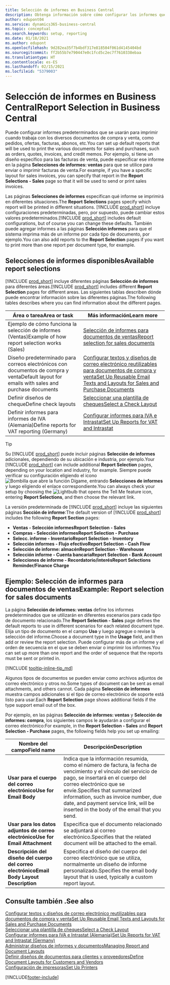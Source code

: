 ```yaml
---
title: Selección de informes en Business Central
description: Obtenga información sobre cómo configurar los informes que utiliza para imprimir varios tipos de documentos en Business Central.
author: edupont04
ms.service: dynamics365-business-central
ms.topic: conceptual
ms.search.keywords: setup, reporting
ms.date: 01/18/2021
ms.author: edupont
ms.openlocfilehash: 9d282ea35f7b4bdf317e818504f061d4145404bd
ms.sourcegitcommit: ff2b55b7e790447e0c1fcd5c2ec7f7610338ebaa
ms.translationtype: HT
ms.contentlocale: es-ES
ms.lasthandoff: 02/15/2021
ms.locfileid: "5379003"
---
```

# <a name="report-selection-in-business-central"></a><span data-ttu-id="bea9a-103">Selección de informes en Business Central</span><span class="sxs-lookup"><span data-stu-id="bea9a-103">Report Selection in Business Central</span></span>

<span data-ttu-id="bea9a-104">Puede configurar informes predeterminados que se usarán para imprimir cuando trabaja con los diversos documentos de compra y venta, como pedidos, ofertas, facturas, abonos, etc.</span><span class="sxs-lookup"><span data-stu-id="bea9a-104">You can set up default reports that will be used to print the various documents for sales and purchases, such as orders, quotes, invoices, and credit memos.</span></span> <span data-ttu-id="bea9a-105">Por ejemplo, si tiene un diseño específico para las facturas de venta, puede especificar ese informe en la página **Selecciones de informes: ventas** para que se utilice para enviar o imprimir facturas de venta.</span><span class="sxs-lookup"><span data-stu-id="bea9a-105">For example, if you have a specific layout for sales invoices, you can specify that report in the **Report Selections - Sales** page so that it will be used to send or print sales invoices.</span></span>  

<span data-ttu-id="bea9a-106">Las páginas **Selecciones de informes** especifican qué informe se imprimirá en diferentes situaciones.</span><span class="sxs-lookup"><span data-stu-id="bea9a-106">The **Report Selections** pages specify which report will be printed in different situations.</span></span> <span data-ttu-id="bea9a-107">[!INCLUDE [prod_short](includes/prod_short.md)] incluye configuraciones predeterminadas, pero, por supuesto, puede cambiar estos valores predeterminados.</span><span class="sxs-lookup"><span data-stu-id="bea9a-107">[!INCLUDE [prod_short](includes/prod_short.md)] includes default configurations, but of course you can change these defaults.</span></span> <span data-ttu-id="bea9a-108">También puede agregar informes a las páginas **Selección informes** para que el sistema imprima más de un informe por cada tipo de documento, por ejemplo.</span><span class="sxs-lookup"><span data-stu-id="bea9a-108">You can also add reports to the **Report Selection** pages if you want to print more than one report per document type, for example.</span></span>  

## <a name="available-report-selections"></a><span data-ttu-id="bea9a-109">Selecciones de informes disponibles</span><span class="sxs-lookup"><span data-stu-id="bea9a-109">Available report selections</span></span>

<span data-ttu-id="bea9a-110">[!INCLUDE [prod_short](includes/prod_short.md)] incluye diferentes páginas **Selección de informes** para diferentes áreas.</span><span class="sxs-lookup"><span data-stu-id="bea9a-110">[!INCLUDE [prod_short](includes/prod_short.md)] includes different **Report Selection** pages for different areas.</span></span> <span data-ttu-id="bea9a-111">Las siguientes tablas describen dónde puede encontrar información sobre las diferentes páginas.</span><span class="sxs-lookup"><span data-stu-id="bea9a-111">The following tables describes where you can find information about the different pages.</span></span>  

|<span data-ttu-id="bea9a-112">Área o tarea</span><span class="sxs-lookup"><span data-stu-id="bea9a-112">Area or task</span></span>  |<span data-ttu-id="bea9a-113">Más información</span><span class="sxs-lookup"><span data-stu-id="bea9a-113">Learn more</span></span>|
|--------------|----------|
|<span data-ttu-id="bea9a-114">Ejemplo de cómo funciona la selección de informes (Ventas)</span><span class="sxs-lookup"><span data-stu-id="bea9a-114">Example of how report selection works (Sales)</span></span>|[<span data-ttu-id="bea9a-115">Selección de informes para documentos de ventas</span><span class="sxs-lookup"><span data-stu-id="bea9a-115">Report selection for sales documents</span></span>](#example-report-selection-for-sales-documents)|
|<span data-ttu-id="bea9a-116">Diseño predeterminado para correos electrónicos con documentos de compra y venta</span><span class="sxs-lookup"><span data-stu-id="bea9a-116">Default layout for emails with sales and purchase documents</span></span>  |[<span data-ttu-id="bea9a-117">Configurar textos y diseños de correo electrónico reutilizables para documentos de compra y venta</span><span class="sxs-lookup"><span data-stu-id="bea9a-117">Set Up Reusable Email Texts and Layouts for Sales and Purchase Documents</span></span>](admin-how-setup-email.md#set-up-reusable-email-texts-and-layouts-for-sales-and-purchase-documents) |
|<span data-ttu-id="bea9a-118">Definir diseños de cheque</span><span class="sxs-lookup"><span data-stu-id="bea9a-118">Define check layouts</span></span>     |[<span data-ttu-id="bea9a-119">Seleccionar una plantilla de cheques</span><span class="sxs-lookup"><span data-stu-id="bea9a-119">Select a Check Layout</span></span>](finance-how-define-check-layouts.md) |
|<span data-ttu-id="bea9a-120">Definir informes para informes de IVA (Alemania)</span><span class="sxs-lookup"><span data-stu-id="bea9a-120">Define reports for VAT reporting (Germany)</span></span>|[<span data-ttu-id="bea9a-121">Configurar informes para IVA e Intrastat</span><span class="sxs-lookup"><span data-stu-id="bea9a-121">Set Up Reports for VAT and Intrastat</span></span>](LocalFunctionality/Germany/how-to-set-up-reports-for-vat-and-intrastat.md) |

> [!TIP]
> <span data-ttu-id="bea9a-122">Su [!INCLUDE [prod_short](includes/prod_short.md)] puede incluir páginas **Selección de informes** adicionales, dependiendo de su ubicación e industria, por ejemplo.</span><span class="sxs-lookup"><span data-stu-id="bea9a-122">Your [!INCLUDE [prod_short](includes/prod_short.md)] can include additional **Report Selection** pages, depending on your location and industry, for example.</span></span> <span data-ttu-id="bea9a-123">Siempre puede verificar su configuración eligiendo el icono ![Bombilla que abre la función Dígame](media/ui-search/search_small.png "Dígame qué desea hacer"), entrando **Selecciones de informes** y luego eligiendo el enlace correspondiente.</span><span class="sxs-lookup"><span data-stu-id="bea9a-123">You can always check your setup by choosing the ![Lightbulb that opens the Tell Me feature](media/ui-search/search_small.png "Tell me what you want to do") icon, entering **Report Selections**, and then choose the relevant link.</span></span>

<span data-ttu-id="bea9a-124">La versión predeterminada de [!INCLUDE [prod_short](includes/prod_short.md)] incluye las siguientes páginas **Sección de informe**:</span><span class="sxs-lookup"><span data-stu-id="bea9a-124">The default version of [!INCLUDE [prod_short](includes/prod_short.md)] includes the following **Report Section** pages:</span></span>

* <span data-ttu-id="bea9a-125">**Ventas - Selección informes**</span><span class="sxs-lookup"><span data-stu-id="bea9a-125">**Report Selection - Sales**</span></span>  
* <span data-ttu-id="bea9a-126">**Compras - Selección informes**</span><span class="sxs-lookup"><span data-stu-id="bea9a-126">**Report Selection - Purchase**</span></span>  
* <span data-ttu-id="bea9a-127">**Selecc. informe - Inventario**</span><span class="sxs-lookup"><span data-stu-id="bea9a-127">**Report Selection - Inventory**</span></span>  
* <span data-ttu-id="bea9a-128">**Selección informes - Flujo efectivo**</span><span class="sxs-lookup"><span data-stu-id="bea9a-128">**Report Selection - Cash Flow**</span></span>  
* <span data-ttu-id="bea9a-129">**Selección de informe: almacén**</span><span class="sxs-lookup"><span data-stu-id="bea9a-129">**Report Selection - Warehouse**</span></span>  
* <span data-ttu-id="bea9a-130">**Selección informe - Cuenta bancaria**</span><span class="sxs-lookup"><span data-stu-id="bea9a-130">**Report Selection - Bank Account**</span></span>  
* <span data-ttu-id="bea9a-131">**Selecciones de informe - Recordatorio/interés**</span><span class="sxs-lookup"><span data-stu-id="bea9a-131">**Report Selections Reminder/Finance Charge**</span></span>  

## <a name="example-report-selection-for-sales-documents"></a><span data-ttu-id="bea9a-132">Ejemplo: Selección de informes para documentos de ventas</span><span class="sxs-lookup"><span data-stu-id="bea9a-132">Example: Report selection for sales documents</span></span>

<span data-ttu-id="bea9a-133">La página **Selección de informes: ventas** define los informes predeterminados que se utilizarán en diferentes escenarios para cada tipo de documento relacionado.</span><span class="sxs-lookup"><span data-stu-id="bea9a-133">The **Report Selection - Sales** page defines the default reports to use in different scenarios for each related document type.</span></span> <span data-ttu-id="bea9a-134">Elija un tipo de documento en el campo **Uso** y luego agregue o revise la selección del informe.</span><span class="sxs-lookup"><span data-stu-id="bea9a-134">Choose a document type in the **Usage** field, and then add or review the report selection.</span></span> <span data-ttu-id="bea9a-135">Puede configurar más de un informe y el orden de secuencia en el que se deben enviar o imprimir los informes.</span><span class="sxs-lookup"><span data-stu-id="bea9a-135">You can set up more than one report and the order of sequence that the reports must be sent or printed in.</span></span>  

[!INCLUDE [tooltip-inline-tip_md](includes/tooltip-inline-tip_md.md)]

<span data-ttu-id="bea9a-136">Algunos tipos de documentos se pueden enviar como archivos adjuntos de correo electrónico y otros no.</span><span class="sxs-lookup"><span data-stu-id="bea9a-136">Some types of document can be sent as email attachments, and others cannot.</span></span> <span data-ttu-id="bea9a-137">Cada página **Selección de informes** muestra campos adicionales si el tipo de correo electrónico de soporte está listo para usar.</span><span class="sxs-lookup"><span data-stu-id="bea9a-137">Each **Report Selection** page shows additional fields if the type support email out of the box.</span></span>  

<span data-ttu-id="bea9a-138">Por ejemplo, en las páginas **Selección de informes: ventas** y **Selección de informes: compra**, los siguientes campos le ayudarán a configurar el correo electrónico:</span><span class="sxs-lookup"><span data-stu-id="bea9a-138">For example, in the **Report Selection - Sales** and **Report Selection - Purchase** pages, the following fields help you set up emailing:</span></span>

|<span data-ttu-id="bea9a-139">Nombre del campo</span><span class="sxs-lookup"><span data-stu-id="bea9a-139">Field name</span></span> |<span data-ttu-id="bea9a-140">Descripción</span><span class="sxs-lookup"><span data-stu-id="bea9a-140">Description</span></span>  |
|-----------|-------------|
|<span data-ttu-id="bea9a-141">**Usar para el cuerpo del correo electrónico**</span><span class="sxs-lookup"><span data-stu-id="bea9a-141">**Use for Email Body**</span></span>| <span data-ttu-id="bea9a-142">Indica que la información resumida, como el número de factura, la fecha de vencimiento y el vínculo del servicio de pago, se insertará en el cuerpo del correo electrónico que se envíe.</span><span class="sxs-lookup"><span data-stu-id="bea9a-142">Specifies that summarized information, such as invoice number, due date, and payment service link, will be inserted in the body of the email that you send.</span></span>        |
|<span data-ttu-id="bea9a-143">**Usar para los datos adjuntos de correo electrónico**</span><span class="sxs-lookup"><span data-stu-id="bea9a-143">**Use for Email Attachment**</span></span>| <span data-ttu-id="bea9a-144">Especifica que el documento relacionado se adjuntará al correo electrónico.</span><span class="sxs-lookup"><span data-stu-id="bea9a-144">Specifies that the related document will be attached to the email.</span></span>|
|<span data-ttu-id="bea9a-145">**Descripción del diseño del cuerpo del correo electrónico**</span><span class="sxs-lookup"><span data-stu-id="bea9a-145">**Email Body Layout Description**</span></span>|<span data-ttu-id="bea9a-146">Especifica el diseño del cuerpo del correo electrónico que se utiliza, normalmente un diseño de informe personalizado.</span><span class="sxs-lookup"><span data-stu-id="bea9a-146">Specifies the email body layout that is used, typically a custom report layout.</span></span> |

## <a name="see-also"></a><span data-ttu-id="bea9a-147">Consulte también .</span><span class="sxs-lookup"><span data-stu-id="bea9a-147">See also</span></span>

[<span data-ttu-id="bea9a-148">Configurar textos y diseños de correo electrónico reutilizables para documentos de compra y venta</span><span class="sxs-lookup"><span data-stu-id="bea9a-148">Set Up Reusable Email Texts and Layouts for Sales and Purchase Documents</span></span>](admin-how-setup-email.md#set-up-reusable-email-texts-and-layouts-for-sales-and-purchase-documents)  
[<span data-ttu-id="bea9a-149">Seleccionar una plantilla de cheques</span><span class="sxs-lookup"><span data-stu-id="bea9a-149">Select a Check Layout</span></span>](finance-how-define-check-layouts.md)  
[<span data-ttu-id="bea9a-150">Configurar informes para IVA e Intrastat (Alemania)</span><span class="sxs-lookup"><span data-stu-id="bea9a-150">Set Up Reports for VAT and Intrastat (Germany)</span></span>](LocalFunctionality/Germany/how-to-set-up-reports-for-vat-and-intrastat.md)  
[<span data-ttu-id="bea9a-151">Administrar diseños de informes y documentos</span><span class="sxs-lookup"><span data-stu-id="bea9a-151">Managing Report and Document Layouts</span></span>](ui-manage-report-layouts.md)  
[<span data-ttu-id="bea9a-152">Definir diseños de documentos para clientes y proveedores</span><span class="sxs-lookup"><span data-stu-id="bea9a-152">Define Document Layouts for Customers and Vendors</span></span>](ui-define-customer-vendor-document-layouts.md)  
[<span data-ttu-id="bea9a-153">Configuración de impresoras</span><span class="sxs-lookup"><span data-stu-id="bea9a-153">Set Up Printers</span></span>](ui-specify-printer-selection-reports.md)  


[!INCLUDE[footer-include](includes/footer-banner.md)]